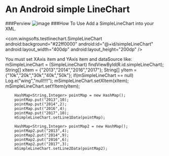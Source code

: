 # An Android simple LineChart 

###Perview
![image](https://github.com/stormdzh/SimpleLineChart-master/raw/master/perview.jpg)
###How To Use
Add a SimpleLineChart into your XML.

  <com.wingsofts.testlinechart.SimpleLineChart
        android:background="#22ff0000"
        android:id="@+id/simpleLineChart"
        android:layout_width="400dp"
        android:layout_height="200dp" />
		
You must set XAxis item and YAxis item and dataSource like:
 mSimpleLineChart = (SimpleLineChart) findViewById(R.id.simpleLineChart);
        String[] xItem = {"2013","2014","2016","2017"};
        String[] yItem = {"10k","20k","30k","40k","50k"};
        if(mSimpleLineChart == null)
            Log.e("wing","null!!!!");
        mSimpleLineChart.setXItem(xItem);
        mSimpleLineChart.setYItem(yItem);

        HashMap<String,Integer> pointMap = new HashMap();
        pointMap.put("2013",10);
        pointMap.put("2014",2);
        pointMap.put("2016",4);
        pointMap.put("2017",10);
        mSimpleLineChart.setLine1Data(pointMap);

        HashMap<String,Integer> pointMap2 = new HashMap();
        pointMap2.put("2013",4);
        pointMap2.put("2014",9);
        pointMap2.put("2016",6);
        pointMap2.put("2017",3);
        mSimpleLineChart.setLine2Data(pointMap2);